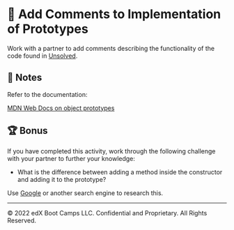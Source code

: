 # 📐 Add Comments to Implementation of Prototypes

Work with a partner to add comments describing the functionality of the code found in [Unsolved](Unsolved/index.js).

## 📝 Notes

Refer to the documentation: 

[MDN Web Docs on object prototypes](https://developer.mozilla.org/en-US/docs/Learn/JavaScript/Objects/Object_prototypes)

## 🏆 Bonus

If you have completed this activity, work through the following challenge with your partner to further your knowledge:

* What is the difference between adding a method inside the constructor and adding it to the prototype?

Use [Google](https://www.google.com) or another search engine to research this.

---

© 2022 edX Boot Camps LLC. Confidential and Proprietary. All Rights Reserved.